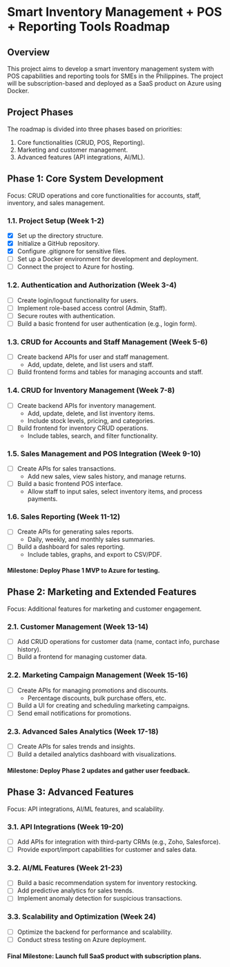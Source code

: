 # Smart Inventory Management + POS + Reporting Tools Roadmap
## Overview
This project aims to develop a smart inventory management system with POS capabilities and reporting tools for SMEs in the Philippines. The project will be subscription-based and deployed as a SaaS product on Azure using Docker.

## Project Phases
The roadmap is divided into three phases based on priorities:
1. Core functionalities (CRUD, POS, Reporting).
2. Marketing and customer management.
3. Advanced features (API integrations, AI/ML).

## Phase 1: Core System Development
Focus: CRUD operations and core functionalities for accounts, staff, inventory, and sales management.

### 1.1. Project Setup (Week 1-2)
 - [x] Set up the directory structure.
 - [x] Initialize a GitHub repository.
 - [x] Configure .gitignore for sensitive files.
 - [ ] Set up a Docker environment for development and deployment.
 - [ ] Connect the project to Azure for hosting.
### 1.2. Authentication and Authorization (Week 3-4)
 - [ ] Create login/logout functionality for users.
 - [ ] Implement role-based access control (Admin, Staff).
 - [ ] Secure routes with authentication.
 - [ ] Build a basic frontend for user authentication (e.g., login form).
### 1.3. CRUD for Accounts and Staff Management (Week 5-6)
 - [ ] Create backend APIs for user and staff management.
    - Add, update, delete, and list users and staff.
 - [ ] Build frontend forms and tables for managing accounts and staff.
### 1.4. CRUD for Inventory Management (Week 7-8)
 - [ ] Create backend APIs for inventory management.
    - Add, update, delete, and list inventory items.
    - Include stock levels, pricing, and categories.
 - [ ] Build frontend for inventory CRUD operations.
    - Include tables, search, and filter functionality.
### 1.5. Sales Management and POS Integration (Week 9-10)
 - [ ] Create APIs for sales transactions.
    - Add new sales, view sales history, and manage returns.
 - [ ] Build a basic frontend POS interface.
    - Allow staff to input sales, select inventory items, and process payments.
### 1.6. Sales Reporting (Week 11-12)
 - [ ] Create APIs for generating sales reports.
    - Daily, weekly, and monthly sales summaries.
 - [ ] Build a dashboard for sales reporting.
    - Include tables, graphs, and export to CSV/PDF.
#### Milestone: Deploy Phase 1 MVP to Azure for testing.

## Phase 2: Marketing and Extended Features
Focus: Additional features for marketing and customer engagement.

### 2.1. Customer Management (Week 13-14)
 - [ ] Add CRUD operations for customer data (name, contact info, purchase history).
 - [ ] Build a frontend for managing customer data.
### 2.2. Marketing Campaign Management (Week 15-16)
 - [ ] Create APIs for managing promotions and discounts.
    - Percentage discounts, bulk purchase offers, etc.
 - [ ] Build a UI for creating and scheduling marketing campaigns.
 - [ ] Send email notifications for promotions.
### 2.3. Advanced Sales Analytics (Week 17-18)
 - [ ] Create APIs for sales trends and insights.
 - [ ] Build a detailed analytics dashboard with visualizations.
#### Milestone: Deploy Phase 2 updates and gather user feedback.

## Phase 3: Advanced Features
Focus: API integrations, AI/ML features, and scalability.

### 3.1. API Integrations (Week 19-20)
 - [ ] Add APIs for integration with third-party CRMs (e.g., Zoho, Salesforce).
 - [ ] Provide export/import capabilities for customer and sales data.
### 3.2. AI/ML Features (Week 21-23)
 - [ ] Build a basic recommendation system for inventory restocking.
 - [ ] Add predictive analytics for sales trends.
 - [ ] Implement anomaly detection for suspicious transactions.
### 3.3. Scalability and Optimization (Week 24)
 - [ ] Optimize the backend for performance and scalability.
 - [ ] Conduct stress testing on Azure deployment.
#### Final Milestone: Launch full SaaS product with subscription plans.

